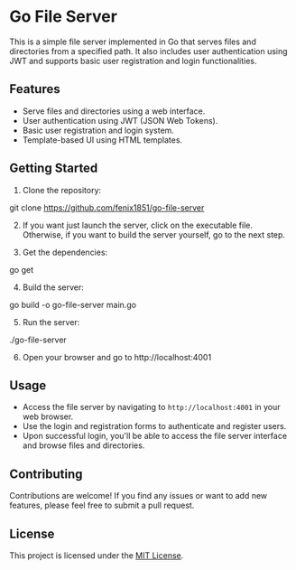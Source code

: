 # Go File Server

This is a simple file server implemented in Go that serves files and directories from a specified path. It also includes user authentication using JWT and supports basic user registration and login functionalities.

## Features

- Serve files and directories using a web interface.
- User authentication using JWT (JSON Web Tokens).
- Basic user registration and login system.
- Template-based UI using HTML templates.

## Getting Started

1. Clone the repository:

git clone https://github.com/fenix1851/go-file-server

2. If you want just launch the server, click on the executable file. Otherwise, if you want to build the server yourself, go to the next step.

3. Get the dependencies:    

go get 

4. Build the server:

go build -o go-file-server main.go

5. Run the server:

./go-file-server

6. Open your browser and go to http://localhost:4001

## Usage

- Access the file server by navigating to `http://localhost:4001` in your web browser.
- Use the login and registration forms to authenticate and register users.
- Upon successful login, you'll be able to access the file server interface and browse files and directories.

## Contributing

Contributions are welcome! If you find any issues or want to add new features, please feel free to submit a pull request.

## License

This project is licensed under the [MIT License](LICENSE).